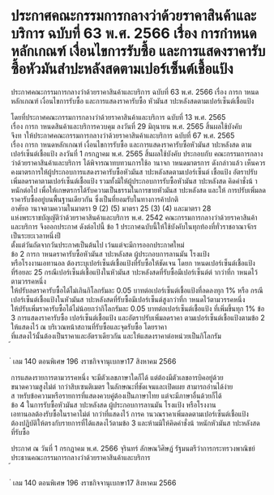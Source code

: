 
# ประกาศคณะกรรมการกลางว่าด้วยราคาสินค้าและบริการ ฉบับที่ 63 พ.ศ. 2566 เรื่อง การกำหนดหลักเกณฑ์ เงื่อนไขการรับซื้อ และการแสดงราคารับซื้อหัวมันสำปะหลังสดตามเปอร์เซ็นต์เชื้อแป้ง
      
      

      
      

ประกาศคณะกรรมการกลางว่าด้วยราคาสินค้าและบริการ 
ฉบับที่  63  พ.ศ.  2566 
เรื่อง  การก าหนดหลักเกณฑ์  เงื่อนไขการรับซื้อ  และการแสดงราคารับซื้อ 
หัวมันส าปะหลังสดตามเปอร์เซ็นต์เชื้อแป้ง 
 
 
โดยที่ประกาศคณะกรรมการกลางว่าด้วยราคาสินค้าและบริการ  ฉบับที่  13  พ.ศ.  2565  
เรื่อง  การก าหนดสินค้าและบริการควบคุม  ลงวันที่  29  มิถุนายน  พ.ศ.  2565  สิ้นผลใช้บังคับ   
จึงท าให้ประกาศคณะกรรมการกลางว่าด้วยราคาสินค้าและบริการ  ฉบับที่  67  พ.ศ.  2565   
เรื่อง  การก าหนดหลักเกณฑ์  เงื่อนไขการรับซื้อ  และการแสดงราคารับซื้อหัวมันส าปะหลังสด 
ตามเปอร์เซ็นต์เชื้อแป้ง  ลงวันที่  1  กรกฎาคม  พ.ศ.  2565  สิ้นผลใช้บังคับ  ประกอบกับ
คณะกรรมการกลางว่าด้วยราคาสินค้าและบริการ  ได้พิจารณาทบทวนการใช้อ านาจก าหนดมาตรการ 
ดังกล่าวแล้ว  เห็นควรคงมาตรการให้ผู้ประกอบการแสดงราคารับซื้อหัวมันส าปะหลังสดตามเปอร์เซ็นต์ 
เชื้อแป้ง  อัตราปรับเพิ่มลดราคาตามเปอร์เซ็นต์เชื้อแป้ง  รวมทั้งมิให้ผู้ประกอบการรับซื้อหัวมันส าปะหลังสด 
คิดค่าชั่งน้ าหนักต่อไป  เพื่อให้เกษตรกรได้รับความเป็นธรรมในการขายหัวมันส าปะหลังสด  และให้ 
การปรับเพิ่มลดราคารับซื้ออยู่บนพื้นฐานเดียวกัน  ซึ่งเป็นที่ยอมรับในทางการค้าปกติ   
อาศัยอ านาจตามความในมาตรา  9  (2)  (5)  มาตรา  25  (3)  (4)  และมาตรา  28   
แห่งพระราชบัญญัติว่าด้วยราคาสินค้าและบริการ  พ.ศ.  2542  คณะกรรมการกลางว่าด้วยราคาสินค้า
และบริการ  จึงออกประกาศ  ดังต่อไปนี้ 
ข้อ 1 ประกาศฉบับนี้ให้ใช้บังคับในทุกท้องที่ทั่วราชอาณาจักรเป็นระยะเวลาหนึ่งปี   
ตั้งแต่วันถัดจากวันประกาศเป็นต้นไป  เว้นแต่จะมีการออกประกาศใหม่   
ข้อ 2 การก าหนดราคารับซื้อหัวมันส าปะหลังสด  ผู้ประกอบการลานมัน  โรงแป้ง   
หรือโรงงานเอทานอล  ต้องระบุเปอร์เซ็นต์เชื้อแป้งที่รับซื้อให้ชัดเจน  โดยก าหนดเปอร์เซ็นต์เชื้อแป้ง   
ที่ร้อยละ  25 
กรณีเปอร์เซ็นต์เชื้อแป้งในหัวมันส าปะหลังสดที่รับซื้อมีเปอร์เซ็นต์ต่ ากว่าที่ก าหนดไว้ตามวรรคหนึ่ง  
ให้ปรับลดราคารับซื้อได้ไม่เกินกิโลกรัมละ  0.05  บาทต่อเปอร์เซ็นต์เชื้อแป้งที่ลดลงทุก  1%  หรือ 
กรณีเปอร์เซ็นต์เชื้อแป้งในหัวมันส าปะหลังสดที่รับซื้อมีเปอร์เซ็นต์สูงกว่าที่ก าหนดไว้ตามวรรคหนึ่ง   
ให้ปรับเพิ่มราคารับซื้อได้ไม่น้อยกว่ากิโลกรัมละ  0.05  บาทต่อเปอร์เซ็นต์เชื้อแป้ง  ที่เพิ่มขึ้นทุก  1% 
ข้อ 3 การแสดงราคารับซื้อ  เปอร์เซ็นต์เชื้อแป้ง  และอัตราปรับเพิ่มลดราคา 
ตามเปอร์เซ็นต์เชื้อแป้งตามข้อ  2  ให้แสดงไว้  ณ  บริเวณหน้าสถานที่รับซื้อและจุดรับซื้อ  โดยราคา   
ที่แสดงไว้นั้นต้องเป็นราคาและอัตราเดียวกัน  และให้แสดงราคาต่อหน่วยเป็นกิโลกรัม   
้
 
่
เลม   140   ตอนพิเศษ   196    งราชกิจจานุเบกษา17   สิงหาคม   2566

การแสดงรายการตามวรรคหนึ่ง  จะมีตัวเลขภาษาใดก็ได้  แต่ต้องมีตัวเลขอารบิคอยู่ด้วย   
ขนาดความสูงไม่ต่ ากว่าสิบเซนติเมตร  ในลักษณะที่ชัดเจนและเปิดเผย  สามารถอ่านได้ง่าย   
ส าหรับข้อความหรือรายการที่แสดงควบคู่ต้องเป็นภาษาไทย  แต่จะมีภาษาอื่นด้วยก็ได้   
ข้อ 4 ในการรับซื้อหัวมันส าปะหลังสด  ผู้ประกอบการลานมัน  โรงแป้ง  หรือโรงงาน   
เอทานอลต้องรับซื้อในราคาไม่ต่ ากว่าที่แสดงไว้  การค านวณราคาเพิ่มลดตามเปอร์เซ็นต์เชื้อแป้ง   
ต้องปฏิบัติให้ตรงกับรายการที่ได้แสดงไว้ตามข้อ  3  และห้ามมิให้คิดค่าชั่งน้ าหนักหัวมันส าปะหลังสด   
ที่รับซื้อ 
 
ประกาศ  ณ  วันที่  1  กรกฎาคม  พ.ศ.  2566 
จุรินทร์  ลักษณวิศิษฏ์ 
รัฐมนตรีว่าการกระทรวงพาณิชย์   
ประธานคณะกรรมการกลางว่าด้วยราคาสินค้าและบริการ   
้
 
่
เลม   140   ตอนพิเศษ   196    งราชกิจจานุเบกษา17   สิงหาคม   2566
